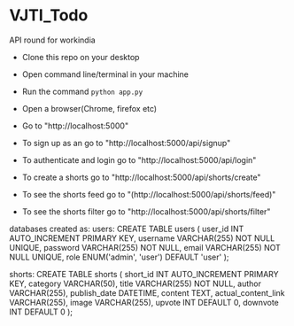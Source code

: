 # VJTI_Todo
API  round for workindia



- Clone this repo on your desktop
- Open command line/terminal in your machine

- Run the command ``` python app.py ``` 

- Open a browser(Chrome, firefox etc)

- Go to "http://localhost:5000"

- To sign up as an go to "http://localhost:5000/api/signup"

- To authenticate and login go to "http://localhost:5000/api/login"

- To create a shorts go to "http://localhost:5000/api/shorts/create"

- To see the shorts feed go to "(http://localhost:5000/api/shorts/feed)"

- To see the shorts filter go to "http://localhost:5000/api/shorts/filter"

databases created as:
users:
CREATE TABLE users (
    user_id INT AUTO_INCREMENT PRIMARY KEY,
    username VARCHAR(255) NOT NULL UNIQUE,
    password VARCHAR(255) NOT NULL,
    email VARCHAR(255) NOT NULL UNIQUE,
    role ENUM('admin', 'user') DEFAULT 'user'
);

shorts:
CREATE TABLE shorts (
    short_id INT AUTO_INCREMENT PRIMARY KEY,
    category VARCHAR(50),
    title VARCHAR(255) NOT NULL,
    author VARCHAR(255),
    publish_date DATETIME,
    content TEXT,
    actual_content_link VARCHAR(255),
    image VARCHAR(255),
    upvote INT DEFAULT 0,
    downvote INT DEFAULT 0
);



